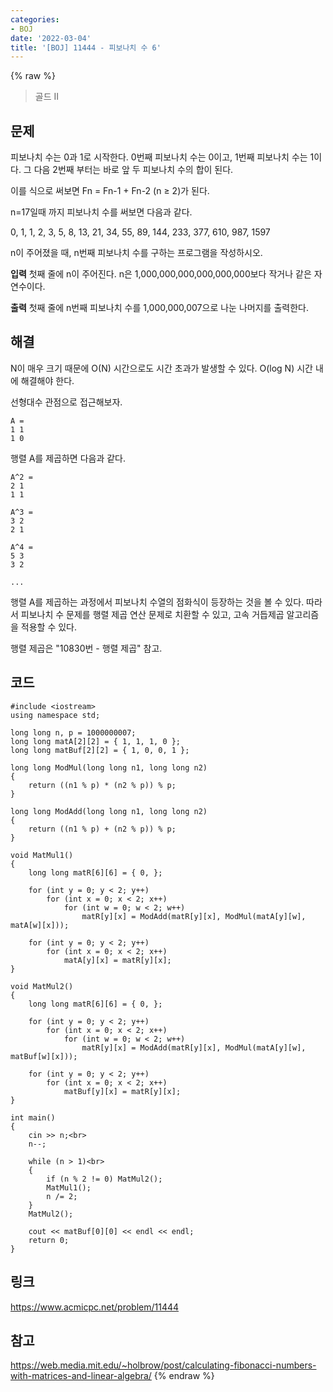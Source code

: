 ```yaml
---
categories:
- BOJ
date: '2022-03-04'
title: '[BOJ] 11444 - 피보나치 수 6'
---
```


{% raw %}
>골드 II

## 문제
피보나치 수는 0과 1로 시작한다. 0번째 피보나치 수는 0이고, 1번째 피보나치 수는 1이다. 그 다음 2번째 부터는 바로 앞 두 피보나치 수의 합이 된다.

이를 식으로 써보면 Fn = Fn-1 + Fn-2 (n ≥ 2)가 된다.

n=17일때 까지 피보나치 수를 써보면 다음과 같다.

0, 1, 1, 2, 3, 5, 8, 13, 21, 34, 55, 89, 144, 233, 377, 610, 987, 1597

n이 주어졌을 때, n번째 피보나치 수를 구하는 프로그램을 작성하시오.

**입력**
첫째 줄에 n이 주어진다. n은 1,000,000,000,000,000,000보다 작거나 같은 자연수이다.

**출력**
첫째 줄에 n번째 피보나치 수를 1,000,000,007으로 나눈 나머지를 출력한다.

##  해결
N이 매우 크기 때문에 O(N) 시간으로도 시간 초과가 발생할 수 있다. O(log N) 시간 내에 해결해야 한다.

선형대수 관점으로 접근해보자.
```
A =
1 1
1 0
```

행렬 A를 제곱하면 다음과 같다.
```
A^2 = 
2 1
1 1

A^3 = 
3 2
2 1

A^4 = 
5 3
3 2

...
```
행렬 A를 제곱하는 과정에서 피보나치 수열의 점화식이 등장하는 것을 볼 수 있다. 따라서 피보나치 수 문제를 행렬 제곱 연산 문제로 치환할 수 있고, 고속 거듭제곱 알고리즘을 적용할 수 있다.

행렬 제곱은 "10830번 - 행렬 제곱" 참고.

## 코드
```
#include <iostream>
using namespace std;

long long n, p = 1000000007;
long long matA[2][2] = { 1, 1, 1, 0 };
long long matBuf[2][2] = { 1, 0, 0, 1 };

long long ModMul(long long n1, long long n2)
{
	return ((n1 % p) * (n2 % p)) % p;
}

long long ModAdd(long long n1, long long n2)
{
	return ((n1 % p) + (n2 % p)) % p;
}

void MatMul1()
{
	long long matR[6][6] = { 0, };

	for (int y = 0; y < 2; y++)
		for (int x = 0; x < 2; x++)
			for (int w = 0; w < 2; w++)
				matR[y][x] = ModAdd(matR[y][x], ModMul(matA[y][w], matA[w][x]));

	for (int y = 0; y < 2; y++)
		for (int x = 0; x < 2; x++)
			matA[y][x] = matR[y][x];
}

void MatMul2()
{
	long long matR[6][6] = { 0, };

	for (int y = 0; y < 2; y++)
		for (int x = 0; x < 2; x++)
			for (int w = 0; w < 2; w++)
				matR[y][x] = ModAdd(matR[y][x], ModMul(matA[y][w], matBuf[w][x]));

	for (int y = 0; y < 2; y++)
		for (int x = 0; x < 2; x++)
			matBuf[y][x] = matR[y][x];
}

int main()
{
	cin >> n;<br>
	n--;

	while (n > 1)<br>
	{
		if (n % 2 != 0) MatMul2();
		MatMul1();
		n /= 2;
	}
	MatMul2();

	cout << matBuf[0][0] << endl << endl;
	return 0;
}
```

## 링크
https://www.acmicpc.net/problem/11444

## 참고
https://web.media.mit.edu/~holbrow/post/calculating-fibonacci-numbers-with-matrices-and-linear-algebra/
{% endraw %}